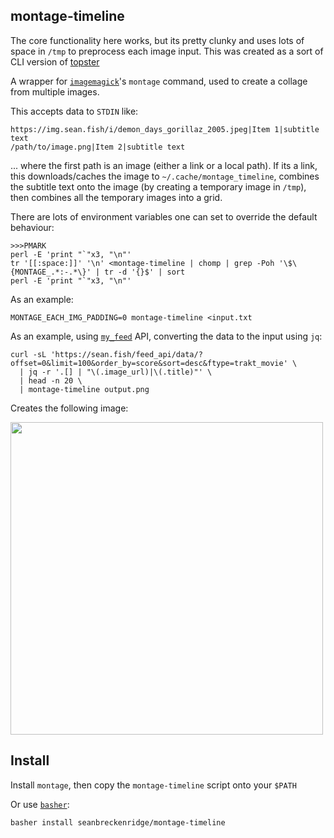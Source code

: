 ## montage-timeline

The core functionality here works, but its pretty clunky and uses lots of space in `/tmp` to preprocess each image input. This was created as a sort of CLI version of [topster](https://www.neverendingchartrendering.org/)

A wrapper for [`imagemagick`](https://imagemagick.org/index.php)'s `montage` command, used to create a collage from multiple images.

This accepts data to `STDIN` like:

```
https://img.sean.fish/i/demon_days_gorillaz_2005.jpeg|Item 1|subtitle text
/path/to/image.png|Item 2|subtitle text
```

... where the first path is an image (either a link or a local path). If its a link, this downloads/caches the image to `~/.cache/montage_timeline`, combines the subtitle text onto the image (by creating a temporary image in `/tmp`), then combines all the temporary images into a grid.

There are lots of environment variables one can set to override the default behaviour:

```
>>>PMARK
perl -E 'print "`"x3, "\n"'
tr '[[:space:]]' '\n' <montage-timeline | chomp | grep -Poh '\$\{MONTAGE_.*:-.*\}' | tr -d '{}$' | sort
perl -E 'print "`"x3, "\n"'
```

As an example:

```
MONTAGE_EACH_IMG_PADDING=0 montage-timeline <input.txt
```

As an example, using [`my_feed`](https://github.com/seanbreckenridge/my_feed) API, converting the data to the input using `jq`:

```
curl -sL 'https://sean.fish/feed_api/data/?offset=0&limit=100&order_by=score&sort=desc&ftype=trakt_movie' \
  | jq -r '.[] | "\(.image_url)|\(.title)"' \
  | head -n 20 \
  | montage-timeline output.png
```

Creates the following image:

<img src="https://github.com/seanbreckenridge/montage-timeline/blob/master/.github/output.png?raw=true" width="500" />

## Install

Install `montage`, then copy the `montage-timeline` script onto your `$PATH`

Or use [`basher`](https://github.com/basherpm/basher):

```bash
basher install seanbreckenridge/montage-timeline
```

